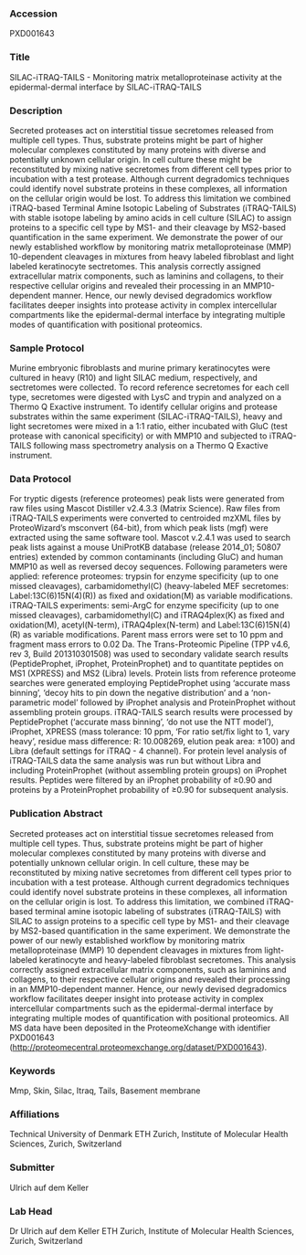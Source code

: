### Accession
PXD001643

### Title
SILAC-iTRAQ-TAILS -  Monitoring matrix metalloproteinase activity at the epidermal-dermal interface by SILAC-iTRAQ-TAILS

### Description
Secreted proteases act on interstitial tissue secretomes released from multiple cell types. Thus, substrate proteins might be part of higher molecular complexes constituted by many proteins with diverse and potentially unknown cellular origin. In cell culture these might be reconstituted by mixing native secretomes from different cell types prior to incubation with a test protease. Although current degradomics techniques could identify novel substrate proteins in these complexes, all information on the cellular origin would be lost. To address this limitation we combined iTRAQ-based Terminal Amine Isotopic Labeling of Substrates (iTRAQ-TAILS) with stable isotope labeling by amino acids in cell culture (SILAC) to assign proteins to a specific cell type by MS1- and their cleavage by MS2-based quantification in the same experiment. We demonstrate the power of our newly established workflow by monitoring matrix metalloproteinase (MMP) 10-dependent cleavages in mixtures from heavy labeled fibroblast and light labeled keratinocyte sectretomes. This analysis correctly assigned extracellular matrix components, such as laminins and collagens, to their respective cellular origins and revealed their processing in an MMP10-dependent manner. Hence, our newly devised degradomics workflow facilitates deeper insights into protease activity in complex intercellular compartments like the epidermal-dermal interface by integrating multiple modes of quantification with positional proteomics.

### Sample Protocol
Murine embryonic fibroblasts and murine primary keratinocytes were cultured in heavy (R10) and light SILAC medium, respectively, and sectretomes were collected. To record reference secretomes for each cell type, secretomes were digested with LysC and trypin and analyzed on a Thermo Q Exactive instrument. To identify cellular origins and protease substrates within the same experiment (SILAC-iTRAQ-TAILS), heavy and light secretomes were mixed in a 1:1 ratio, either incubated with GluC (test protease with canonical specificity) or with MMP10 and subjected to iTRAQ-TAILS following mass spectrometry analysis on a Thermo Q Exactive instrument.

### Data Protocol
For tryptic digests (reference proteomes) peak lists were generated from raw files using Mascot Distiller v2.4.3.3 (Matrix Science). Raw files from iTRAQ-TAILS experiments were converted to centroided mzXML files by ProteoWizard’s msconvert (64-bit), from which peak lists (mgf) were extracted using the same software tool. Mascot v.2.4.1 was used to search peak lists against a mouse UniProtKB database (release 2014_01; 50807 entries) extended by common contaminants (including GluC) and human MMP10 as well as reversed decoy sequences. Following parameters were applied: reference proteomes: trypsin for enzyme specificity (up to one missed cleavages), carbamidomethyl(C) (heavy-labeled MEF secretomes: Label:13C(6)15N(4)(R))  as fixed and oxidation(M) as variable modifications. iTRAQ-TAILS experiments: semi-ArgC for enzyme specificity (up to one missed cleavages), carbamidomethyl(C) and iTRAQ4plex(K) as fixed and oxidation(M), acetyl(N-term), iTRAQ4plex(N-term) and Label:13C(6)15N(4)(R) as variable modifications. Parent mass errors were set to 10 ppm and fragment mass errors to 0.02 Da. The Trans-Proteomic Pipeline (TPP v4.6, rev 3, Build 201310301508) was used to secondary validate search results (PeptideProphet, iProphet, ProteinProphet) and to quantitate peptides on MS1 (XPRESS) and MS2 (Libra) levels. Protein lists from reference proteome searches were generated employing PeptideProphet using ‘accurate mass binning’, ‘decoy hits to pin down the negative distribution’ and a ‘non-parametric model’ followed by iProphet analysis and ProteinProphet without assembling protein groups. iTRAQ-TAILS search results were processed by PeptideProphet (‘accurate mass binning’, ‘do not use the NTT model’), iProphet, XPRESS (mass tolerance: 10 ppm, ‘For ratio set/fix light to 1, vary heavy’, residue mass difference: R: 10.008269, elution peak area: ±100) and Libra (default settings for iTRAQ - 4 channel). For protein level analysis of iTRAQ-TAILS data the same analysis was run but without Libra and including ProteinProphet (without assembling protein groups) on iProphet results. Peptides were filtered by an iProphet probability of ≥0.90 and proteins by a ProteinProphet probability of ≥0.90 for subsequent analysis.

### Publication Abstract
Secreted proteases act on interstitial tissue secretomes released from multiple cell types. Thus, substrate proteins might be part of higher molecular complexes constituted by many proteins with diverse and potentially unknown cellular origin. In cell culture, these may be reconstituted by mixing native secretomes from different cell types prior to incubation with a test protease. Although current degradomics techniques could identify novel substrate proteins in these complexes, all information on the cellular origin is lost. To address this limitation, we combined iTRAQ-based terminal amine isotopic labeling of substrates (iTRAQ-TAILS) with SILAC to assign proteins to a specific cell type by MS1- and their cleavage by MS2-based quantification in the same experiment. We demonstrate the power of our newly established workflow by monitoring matrix metalloproteinase (MMP) 10 dependent cleavages in mixtures from light-labeled keratinocyte and heavy-labeled fibroblast secretomes. This analysis correctly assigned extracellular matrix components, such as laminins and collagens, to their respective cellular origins and revealed their processing in an MMP10-dependent manner. Hence, our newly devised degradomics workflow facilitates deeper insight into protease activity in complex intercellular compartments such as the epidermal-dermal interface by integrating multiple modes of quantification with positional proteomics. All MS data have been deposited in the ProteomeXchange with identifier PXD001643 (http://proteomecentral.proteomexchange.org/dataset/PXD001643).

### Keywords
Mmp, Skin, Silac, Itraq, Tails, Basement membrane

### Affiliations
Technical University of Denmark
ETH Zurich, Institute of Molecular Health Sciences, Zurich, Switzerland

### Submitter
Ulrich auf dem Keller

### Lab Head
Dr Ulrich auf dem Keller
ETH Zurich, Institute of Molecular Health Sciences, Zurich, Switzerland


